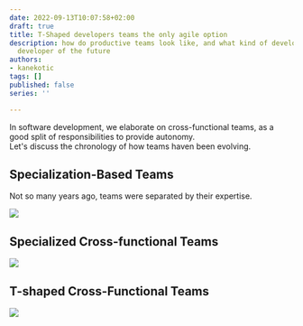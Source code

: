 ```yaml
---
date: 2022-09-13T10:07:58+02:00
draft: true
title: T-Shaped developers teams the only agile option
description: how do productive teams look like, and what kind of developer is the
  developer of the future
authors:
- kanekotic
tags: []
published: false
series: ''

---
```

In software development, we elaborate on cross-functional teams, as a good split of responsibilities to provide autonomy.  
Let's discuss the chronology of how teams haven been evolving.

## Specialization-Based Teams

Not so many years ago, teams were separated by their expertise. 

![](https://www.kanekotic.com/img/t-shapped-cross-functional-drawio-1.png)

## Specialized Cross-functional Teams

![](https://www.kanekotic.com/img/t-shapped-cross-functional-expertise-crossfunctional-teams-drawio.png)

## T-shaped Cross-Functional Teams

![](https://www.kanekotic.com/img/t-shapped-cross-functional-tshapped-crossfunctional-drawio.png)